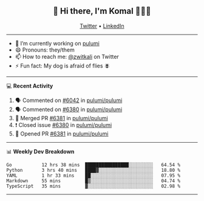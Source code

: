 <h2 align="center"> 👋 Hi there, I'm Komal 🧑🏾‍💻 </h2>
<p align="center">
    <a href="https://twitter.com/zwitkali">Twitter</a> •
    <a href="https://www.linkedin.com/in/komal-ali/">LinkedIn</a>
</p>

--------

- 🔭 I’m currently working on [pulumi](https://github.com/pulumi/pulumi)
- 😄 Pronouns: they/them
- 📫 How to reach me: [@zwitkali](https://twitter.com/zwitkali) on Twitter
- ⚡ Fun fact: My dog is afraid of flies 🪰

--------
💻 **Recent Activity**

<!--START_SECTION:activity-->
1. 🗣 Commented on [#6042](https://github.com/pulumi/pulumi/issues/6042) in [pulumi/pulumi](https://github.com/pulumi/pulumi)
2. 🗣 Commented on [#6380](https://github.com/pulumi/pulumi/issues/6380) in [pulumi/pulumi](https://github.com/pulumi/pulumi)
3. 🎉 Merged PR [#6381](https://github.com/pulumi/pulumi/pull/6381) in [pulumi/pulumi](https://github.com/pulumi/pulumi)
4. ❗️ Closed issue [#6380](https://github.com/pulumi/pulumi/issues/6380) in [pulumi/pulumi](https://github.com/pulumi/pulumi)
5. 💪 Opened PR [#6381](https://github.com/pulumi/pulumi/pull/6381) in [pulumi/pulumi](https://github.com/pulumi/pulumi)
<!--END_SECTION:activity-->

--------

📊 **Weekly Dev Breakdown**
<!--START_SECTION:waka-->
```text
Go           12 hrs 38 mins  ████████████████░░░░░░░░░   64.54 % 
Python       3 hrs 40 mins   ████▓░░░░░░░░░░░░░░░░░░░░   18.80 % 
YAML         1 hr 33 mins    ██░░░░░░░░░░░░░░░░░░░░░░░   07.95 % 
Markdown     55 mins         █▒░░░░░░░░░░░░░░░░░░░░░░░   04.74 % 
TypeScript   35 mins         ▓░░░░░░░░░░░░░░░░░░░░░░░░   02.98 % 
```
<!--END_SECTION:waka-->

--------